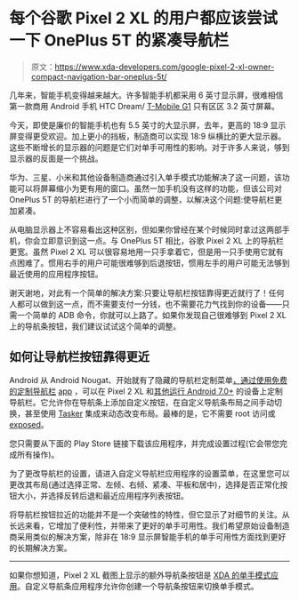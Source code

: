 # 每个谷歌 Pixel 2 XL 的用户都应该尝试一下 OnePlus 5T 的紧凑导航栏

> 原文：<https://www.xda-developers.com/google-pixel-2-xl-owner-compact-navigation-bar-oneplus-5t/>

几年来，智能手机变得越来越大。许多智能手机都采用 6 英寸显示屏，很难相信第一款商用 Android 手机 HTC Dream/ [T-Mobile G1](https://www.xda-developers.com/froyo-on-t-mobile-g1-and-mytouch-3g/) 只有区区 3.2 英寸屏幕。

今天，即使是廉价的智能手机也有 5.5 英寸的大显示屏，去年，更高的 18:9 显示屏变得更受欢迎。加上更小的挡板，制造商可以实现 18:9 纵横比的更大显示器。这些不断增长的显示器的问题是它们对单手可用性的影响。对于许多人来说，够到显示器的反面是一个挑战。

华为、三星、小米和其他设备制造商通过引入单手模式功能解决了这一问题，该功能可以将屏幕缩小为更有用的窗口。虽然一加手机没有这样的功能，但该公司对 OnePlus 5T 的导航栏进行了一个小而简单的调整，以解决这个问题:使导航栏更加紧凑。

从电脑显示器上不容易看出这种区别，但如果你曾经在某个时候同时拿过这两部手机，你会立即意识到这一点。与 OnePlus 5T 相比，谷歌 Pixel 2 XL 上的导航栏更宽。虽然 Pixel 2 XL 可以很容易地用一只手拿着它，但是用一只手使用它就有点困难了。惯用右手的用户可能很难够到后退按钮，惯用左手的用户可能无法够到最近使用的应用程序按钮。

谢天谢地，对此有一个简单的解决方案:只要让导航栏按钮靠得更近就行了！任何人都可以做到这一点，而不需要支付一分钱，也不需要花力气找到你的设备——只需一个简单的 ADB 命令，你就可以上路了。如果你发现自己很难够到 Pixel 2 XL 上的导航条按钮，我们建议试试这个简单的调整。

## 如何让导航栏按钮靠得更近

Android 从 Android Nougat、开始就有了隐藏的导航栏定制菜单[，通过使用免费的定制导航栏](https://www.xda-developers.com/nav-bar-customization-was-hidden-in-stock-nougat-all-along-and-it-never-needed-root/) [app](https://forum.xda-developers.com/android/apps-games/app-custom-navigation-bar-customize-t3590967) ，可以在 Pixel 2 XL 和[其他运行 Android 7.0+](https://www.xda-developers.com/customise-the-navigation-bar-android-oreo/) 的设备上定制导航栏。它允许你在导航条上添加自定义按钮，在自定义导航条布局之间手动切换，甚至使用 [Tasker](https://www.xda-developers.com/tasker-v5-1-oreo-accessibility-service/) 集成来动态改变布局。最棒的是，它不需要 root 访问或[exposed](https://www.xda-developers.com/xposed-installer-v3-15-android-oreo-fixes/)。

您只需要从下面的 Play Store 链接下载该应用程序，并完成设置过程(它会带您完成所有操作)。

为了更改导航栏的设置，请进入自定义导航栏应用程序的设置菜单，在这里您可以更改其布局(通过选择正常、左倾、右倾、紧凑、平板和居中)，选择是否正常化按钮大小，并选择反转后退和最近应用程序列表按钮。

将导航栏按钮拉近的功能并不是一个突破性的特性，但它显示了对细节的关注。从长远来看，它增加了便利性，并带来了更好的单手可用性。我们希望原始设备制造商采用类似的解决方案，除非在 18:9 显示屏智能手机的单手可用性方面找到更好的长期解决方案。

* * *

如果你想知道，Pixel 2 XL 截图上显示的额外导航条按钮是 [XDA 的单手模式应用](https://forum.xda-developers.com/android/apps-games/official-xda-one-handed-mode-phone-one-t3695602)。自定义导航条应用程序允许你创建一个导航条按钮来切换单手模式。